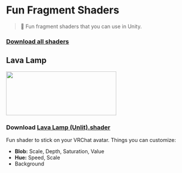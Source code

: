 # Fun Fragment Shaders
> 🎨 Fun fragment shaders that you can use in Unity.

### [Download all shaders](https://github.com/makitsune/fun-frag-shaders/archive/master.zip)

## Lava Lamp

<img width="300" height="120" src="https://maki.cat/vrchat/lavalamp.gif">

### Download [Lava Lamp (Unlit).shader](https://raw.githubusercontent.com/makitsune/fun-frag-shaders/master/Lava%20Lamp%20%28Unlit%29.shader)

Fun shader to stick on your VRChat avatar. Things you can customize:

- **Blob:** Scale, Depth, Saturation, Value
- **Hue:** Speed, Scale
- Background
